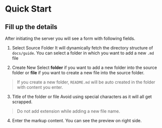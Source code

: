 # Quick Start

## Fill up the details
After initiating the server you will see a form with following fields.

1. Select Source Folder
It will dynamically fetch the directory structure of `docs/guide`. You can select a folder in which you want to add a new `.md` file

2. Create New
Select **folder** if you want to add a new folder into the source folder or **file** if you want to create a new file into the source folder.

> If you create a new folder, `README.md` will be auto created in the folder with content you enter.

3. Title of the folder or file
Avoid using special characters as it will all get scrapped.

> Do not add extension while adding a new file name.

4. Enter the markup content. You can see the preview on right side.


